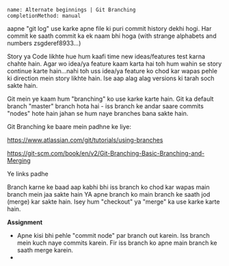 ```ngMeta
name: Alternate beginnings | Git Branching
completionMethod: manual
```

aapne "git log" use karke apne file ki puri commit history dekhi hogi. Har commit ke saath commit ka ek naam bhi hoga (with strange alphabets and numbers zsgderef8933...)

Story ya Code likhte hue hum kaafi time new ideas/features test karna chahte hain. Agar wo idea/ya feature kaam karta hai toh hum wahin se story continue karte hain...nahi toh uss idea/ya feature ko chod kar wapas pehle ki direction mein story likhte hain. Ise aap alag alag versions ki tarah soch sakte hain.

Git mein ye kaam hum "branching" ko use karke karte hain. Git ka default branch "master" branch hota hai - iss branch ke andar saare commits "nodes" hote hain jahan se hum naye branches bana sakte hain.

Git Branching ke baare mein padhne ke liye:

https://www.atlassian.com/git/tutorials/using-branches

https://git-scm.com/book/en/v2/Git-Branching-Basic-Branching-and-Merging

Ye links padhe

Branch karne ke baad aap kabhi bhi iss branch ko chod kar wapas main branch mein jaa sakte hain YA apne branch ko main branch ke saath jod (merge) kar sakte hain. Isey hum "checkout" ya "merge" ka use karke karte hain.

**Assignment**

- Apne kisi bhi pehle "commit node" par branch out karein. Iss branch mein kuch naye commits karein. Fir iss branch ko apne main branch ke saath merge karein.
- 
